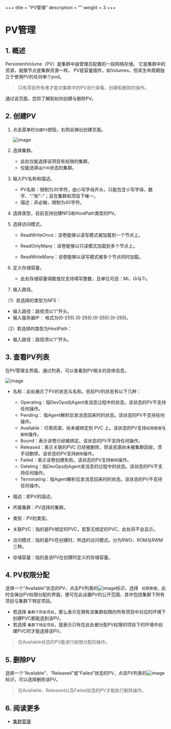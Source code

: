 +++
title = "PV管理"
description = ""
weight = 3
+++

# PV管理

## 1. 概述

PersistentVolume（PV）是集群中由管理员配置的一段网络存储。 它是集群中的资源，就像节点是集群资源一样。 PV是容量插件，如Volumes，但其生命周期独立于使用PV的任何单个pod。

<blockquote class="note"> 
    只有项目所有者才能对集群中的PV进行查看、创建和删除的操作。
    </blockquote>

通过该页面，您将了解到如何创建与删除PV。

## 2. 创建PV

1. 点击菜单栏`创建PV`按钮，右侧会弹出创建页面。

    ![image](/docs/user-guide/deploy/cluster/image/create-pv.png)

2. 选择集群。
    - 此处仅能选择该项目有权限的集群。
    - 仅能选择`运行中`状态的集群。

3. 输入PV名称和描述。  
    - PV名称：限制为30字符，由小写字母开头，只能包含小写字母、数字、“.”和“-”；且在集群和项目下唯一。
    - 描述：非必输，限制为40字符。

4. 选择类型，目前支持创建NFS和HostPath类型的PV。  

5. 选择访问模式。
    - ReadWriteOnce：该卷能够以读写模式被加载到一个节点上。  

    - ReadOnlyMany：该卷能够以只读模式加载到多个节点上。  
    - ReadWriteMany：该卷能够以读写模式被多个节点同时加载。  


6. 定义存储容量。  
   - 此处存储容量得数值仅支持填写整数，且单位可选：Mi、Gi与Ti。    

7. 输入路径。

（1）若选择的类型为NFS：  

   - 输入路径：路径须以“/”开头。
   - 输入服务器IP： 格式为(0-255).(0-255).(0-255).(0-255)。

（2）若选择的类型为HostPath：  

   - 输入路径：路径须以“/”开头。

## 3. 查看PV列表

在PV管理主界面，通过列表，可以查看到PV相关的具体信息。

![image](/docs/user-guide/deploy/cluster/image/pv-index.jpg)  

- 名称：此处展示了PV的状态与名称。目前PV的状态有以下几种： 
    - Operating：指DevOps向Agent发消息过程中的状态。该状态的PV不支持任何操作。  
    - Pending： 指Agent解析后发消息回来时的状态。该状态的PV不支持任何操作。  
	- Available：可用资源，尚未被绑定到 PVC 上。该状态的PV支持`权限管理`与`删除`操作。
    - Bound：表示该卷已经被绑定。该状态的PV不支持任何操作。  
    - Released：表示关联的PVC 已经被删除，但该资源尚未被集群回收，须手动删除。该状态的PV支持`删除`操作。  
    - Failed：表示该卷创建失败。该状态的PV支持`删除`操作。  
    - Deleting：指DevOps向Agent发消息的过程中的状态。该状态的PV不支持任何操作。   
    - Terminating：指Agent解析后发消息回来时的状态。该状态的PV不支持任何操作。
	  
- 描述：即PV的描述。  
- 所属集群：PV选择的集群。  
- 类型：PV的类型。  
- 关联PVC：指的是PV绑定的PVC，若暂无绑定的PVC，此处将不会显示。  
- 访问模式：指的是PV在创建时，所选的访问模式。分为RWO、ROM与RWM三种。  
- 存储容量：指的是该PV在创建时定义的存储容量。  

## 4. PV权限分配

选择一个“Available”状态的PV，点击PV列表的![image](https://minio.choerodon.com.cn/knowledgebase-service/file_b53c0c1755864d7f9e3f7bb1f88b37fc_blob.png)标识，选择 ` 权限管理`，此时会弹出PV权限分配的界面，便可在此设置PV的公开范围，其中包括集群下所有项目与集群下特定项目。

- 若选择 `集群下所有项目`，那么表示在拥有该集群权限的所有项目中对应的环境下创建PVC都能选到该PV。
- 若选择 `集群下特定项目`，就表示只有在此处被分配PV权限的项目下的环境中创建PVC时才能选择该PV。

<blockquote class="note"> 
    仅Available状态的PV能进行权限分配的操作。
</blockquote>

## 5. 删除PV

选择一个“Available”、“Released”或“Failed”状态的PV，点击PV列表的![image](https://minio.choerodon.com.cn/knowledgebase-service/file_b53c0c1755864d7f9e3f7bb1f88b37fc_blob.png)标识，可以选择删除该PV。

 <blockquote class="note"> 
   仅Available、Released以及Failed状态的PV才能执行删除操作。   
 </blockquote>
 
## 6. 阅读更多
 
- [集群管理](../../cluster/cluster-manage)
